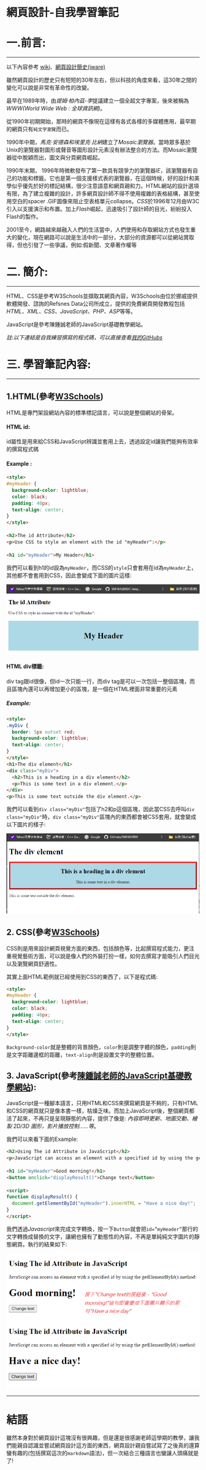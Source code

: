 # 網頁設計-自我學習筆記

# 一.前言:
-----------------
以下內容參考 [wiki](https://zh.wikipedia.org/zh-tw/%E7%BD%91%E9%A1%B5%E8%AE%BE%E8%AE%A1)、[網頁設計簡史(iware)](https://www.iware.com.tw/blog-%E7%B6%B2%E9%A0%81%E8%A8%AD%E8%A8%88%E7%B0%A1%E5%8F%B2%EF%BC%9A%E5%BE%9E1990%E5%B9%B4%E8%87%B3%E4%BB%8A%E7%9A%84%E7%B6%B2%E9%A0%81%E6%BC%94%E8%AE%8A%EF%BC%88%E4%B8%8A%EF%BC%89.html)
  
雖然網頁設計的歷史只有短短的30年左右，但以科技的角度來看，這30年之間的變化可以說是非常有革命性的改變。

最早在1989年時，由*提姆·柏內茲-李*提議建立一個全超文字專案，後來被稱為*WWW(World Wide Web : 全球資訊網)*。

從1990年初期開始，那時的網頁不像現在這樣有各式各樣的多媒體應用，最早期的網頁只有`純文字瀏覽`而已。

1990年中期，*馬克·安德森和埃里克·比納*建立了*Mosaic瀏覽器*。當時眾多基於Unix的瀏覽器對圖形或聲音等圖形設計元素沒有辦法整合的方法。而Mosaic瀏覽器從中脫穎而出，圖文與分頁網頁崛起。

1990年末期， 1996年時微軟發布了第一款具有競爭力的瀏覽器*IE*，該瀏覽器有自己的功能和標籤。它也是第一個支援樣式表的瀏覽器，在這個時候，好的設計和美學似乎優先於好的標記結構，很少注意語意和網頁親和力。HTML網站的設計選項有限，為了建立複雜的設計，許多網頁設計師不得不使用複雜的表格結構，甚至使用空白的spacer .GIF圖像來阻止空表格單元collapse。*CSS*於1996年12月由W3C引入以支援演示和布置。加上*Flash*崛起，迅速吸引了設計師的目光，紛紛投入Flash的製作。

2001至今，網路越來越融入人們的生活當中，人們使用和存取網站方式也發生重大的變化，現在網路可以說是生活中的一部分，大部分的資源都可以從網站賞取得，但也引發了一些爭議，例如:假新聞、文章著作權等

# 二. 簡介:
-------
HTML、CSS是參考W3Schools並擷取其網頁內容，W3Schools由位於挪威提供軟體開發、諮詢的Refsnes Data公司所成立，提供的免費網頁開發教程包括*HTML、XML、CSS、JavaScript、PHP、ASP*等等。

JavaScript是參考陳鍾誠老師的JavaScript基礎教學網站。

*註:以下連結是自我練習撰寫的程式碼，可以直接查看[我的GitHubs](https://github.com/SMH642800/wp108b/tree/master/homework)*

# 三. 學習筆記內容: 
------
## 1.HTML(參考[W3Schools](https://www.w3schools.com/))

HTML是專門架設網站內容的標準標記語言，可以說是整個網站的骨架。

#### HTML id:
id屬性是用來給CSS和JavaScript辨識並套用上去，透過設定id讓我們能夠有效率的撰寫程式碼

#### Example :

```html
<style>
#myHeader {
  background-color: lightblue;
  color: black;
  padding: 40px;
  text-align: center;
}
</style>

<h2>The id Attribute</h2>
<p>Use CSS to style an element with the id "myHeader":</p>

<h1 id="myHeader">My Header</h1>
``` 

我們可以看到h1的id設為`myHeader`，而CSS的`style`只會套用在id為`myHeader`上，其他都不會套用到CSS，因此會變成下面的圖片這樣:

![html_id](https://github.com/SMH642800/wp108b/blob/master/final/html_id.png)

#### HTML div標籤:

div tag跟id很像，但id一次只能一行，而div tag是可以一次包括一整個區塊，而且區塊內還可以再增加更小的區塊，是一個在HTML裡面非常重要的元素

##### Example:

``` html
<style>
.myDiv {
  border: 5px outset red;
  background-color: lightblue;
  text-align: center;
}
</style>
<h1>The div element</h1>
<div class="myDiv">
  <h2>This is a heading in a div element</h2>
  <p>This is some text in a div element.</p>
</div>
<p>This is some text outside the div element.</p>
```

我們可以看到`div class="myDiv"`包括了h2和p這個區塊，因此當CSS去呼叫`div class="myDiv"`時，`div class="myDiv"`區塊內的東西都會被CSS套用，就會變成以下圖片的樣子:

![html_div](https://github.com/SMH642800/wp108b/blob/master/final/html_div.png)

## 2. CSS(參考[W3Schools](https://www.w3schools.com/))

CSS則是用來設計網頁視覺方面的東西，包括顏色等，比起撰寫程式能力，更注重視覺藝術方面，可以說是像人們的外裝打扮一樣，如何去撰寫才能吸引人們目光以及瀏覽網頁舒適性。

其實上面HTML範例就已經使用到CSS的東西了，以下是程式碼:


``` html
<style>
#myHeader {
  background-color: lightblue;
  color: black;
  padding: 40px;
  text-align: center;
}
</style>
```

`Background-color`就是整體的背景顏色，`color`則是調整字體的顏色，`padding`則是文字距離邊框的距離，`text-align`則是設置文字的整體位置。

## 3. JavaScript(參考[陳鍾誠老師的JavaScript基礎教學網站](https://misavo.com/blog/%E9%99%B3%E9%8D%BE%E8%AA%A0/%E6%9B%B8%E7%B1%8D/JavaScript/%E5%9F%BA%E7%A4%8E?fbclid=IwAR3UhegANKkxB8ipp4m5_5IsSybGzyf7XgaZ9wb5dzpmINhZo7xEXHP0jjs)):

JavaScript是一種腳本語言，只用HTML和CSS來撰寫網頁是不夠的，只有HTML和CSS的網頁就只是像本書一樣，枯燥乏味。而加上JavaScript後，整個網頁都活了起來，不再只是呈現靜態的內容，提供了像是: *內容即時更新、地圖交動、繪製 2D/3D 圖形，影片播放控制……等*。

我們可以來看下面的Example:
``` html
<h2>Using The id Attribute in JavaScript</h2>
<p>JavaScript can access an element with a specified id by using the getElementById() method:</p>

<h1 id="myHeader">Good morning!</h1>
<button onclick="displayResult()">Change text</button>

<script>
function displayResult() {
  document.getElementById("myHeader").innerHTML = "Have a nice day!";
}
</script>
```

我們透過*Javascript*來完成文字轉換，按一下`Button`就會把`id=”myHeader”`那行的文字轉換成替換的文字，讓網也擁有了動態性的內容，不再是單純純文字圖片的靜態網頁。執行的結果如下:

![html_javascript](https://github.com/SMH642800/wp108b/blob/master/final/Javascript.png)

-----
# 結語

雖然本身對於網頁設計這塊沒有很興趣，但是還是很感謝老師這學期的教學，讓我們能親自認識並嘗試網頁設計這方面的東西，網頁設計親自嘗試寫了之後真的還算蠻有趣的(包括撰寫這次的`markdown`語法)，但一次結合三種語言也蠻讓人頭痛就是了!
